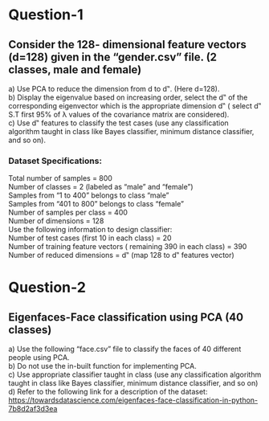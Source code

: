 # Question-1  
## Consider the 128- dimensional feature vectors (d=128) given in the “gender.csv” file. (2 classes, male and female)
a) Use PCA to reduce the dimension from d to d‟. (Here d=128).   
b) Display the eigenvalue based on increasing order, select the d‟ of the corresponding eigenvector which is the appropriate dimension d‟ ( select d‟ S.T first 95% of λ values of the covariance matrix are considered).   
c) Use d‟ features to classify the test cases (use any classification algorithm taught in class like Bayes classifier, minimum distance classifier, and so on).

### Dataset Specifications:
Total number of samples = 800   
Number of classes = 2 (labeled as “male” and “female”)  
Samples from “1 to 400” belongs to class “male”   
Samples from “401 to 800” belongs to class “female”   
Number of samples per class = 400   
Number of dimensions = 128   
Use the following information to design classifier:  
Number of test cases (first 10 in each class) = 20   
Number of training feature vectors ( remaining 390 in each class) = 390   
Number of reduced dimensions = d‟ (map 128 to d‟ features vector)

# Question-2
## Eigenfaces-Face classification using PCA (40 classes)
a) Use the following “face.csv” file to classify the faces of 40 different people using PCA.   
b) Do not use the in-built function for implementing PCA.   
c) Use appropriate classifier taught in class (use any classification algorithm taught in class like Bayes classifier, minimum distance classifier, and so on)  
d) Refer to the following link for a description of the dataset: https://towardsdatascience.com/eigenfaces-face-classification-in-python-7b8d2af3d3ea
